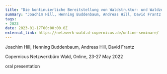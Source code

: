 ```yaml
---
title: "Die kontinuierliche Bereitstellung von Waldstruktur- und Waldzustandsinformationen auf der  Basis von Sentinel-Daten"
summary: "Joachim Hill, Henning Buddenbaum, Andreas Hill, David Frantz @ Copernicus Netzwerkbüro Wald, Online, 17 January 2023"
tags:
- 2023
date: 2023-01-17T00:00:00.0Z
external_link: https://netzwerk-wald.d-copernicus.de/online-seminare/
---
```


Joachim Hill, Henning Buddenbaum, Andreas Hill, David Frantz

Copernicus Netzwerkbüro Wald, Online, 23-27 May 2022

oral presentation
